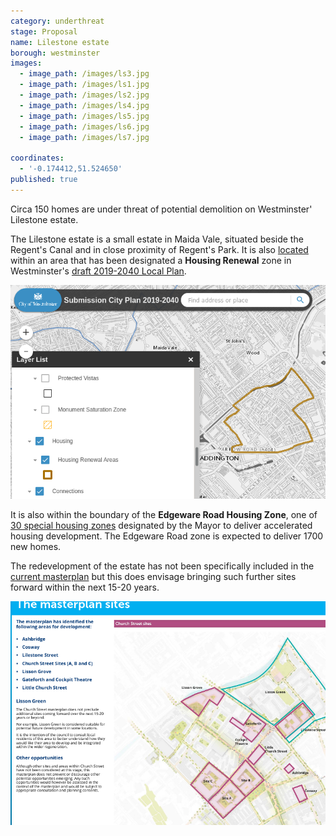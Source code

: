 ```yaml
---
category: underthreat
stage: Proposal 
name: Lilestone estate
borough: westminster
images:
  - image_path: /images/ls3.jpg
  - image_path: /images/ls1.jpg
  - image_path: /images/ls2.jpg
  - image_path: /images/ls4.jpg
  - image_path: /images/ls5.jpg
  - image_path: /images/ls6.jpg
  - image_path: /images/ls7.jpg

coordinates:
  - '-0.174412,51.524650'
published: true
---
```

Circa 150 homes are under threat of potential demolition on Westminster' Lilestone estate.

The Lilestone estate is a small estate in Maida Vale, situated beside the Regent's Canal and in close proximity of Regent's Park.
It is also [located](https://lbhf.maps.arcgis.com/apps/webappviewer/index.html?id=7cab3cdf6e344a0fb24df59ed6b9bdc5) within an area that has been designated a __Housing Renewal__ zone in Westminster's [draft 2019-2040 Local Plan](https://www.westminster.gov.uk/cityplan2040).

<img src="/images/renewalarea.png" class="img-fluid rounded img-thumbnail">

It is also within the boundary of the __Edgeware Road Housing Zone__, one of [30 special housing zones](https://www.london.gov.uk/what-we-do/housing-and-land/increasing-housing-supply/housing-zones#acc-i-42741) designated by the Mayor to deliver accelerated housing development. The Edgeware Road zone is expected to deliver 1700 new homes.

The redevelopment of the estate has not been specifically included in the [current masterplan](https://committees.westminster.gov.uk/documents/s24437/Church_Street_masterplan__boards.pdf) but this does envisage bringing such further sites forward within the next 15-20 years.

<img src="/images/masterplansites.png" class="img-fluid rounded img-thumbnail">
